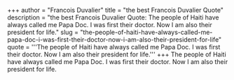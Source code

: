 +++
author = "Francois Duvalier"
title = "the best Francois Duvalier Quote"
description = "the best Francois Duvalier Quote: The people of Haiti have always called me Papa Doc. I was first their doctor. Now I am also their president for life."
slug = "the-people-of-haiti-have-always-called-me-papa-doc-i-was-first-their-doctor-now-i-am-also-their-president-for-life"
quote = '''The people of Haiti have always called me Papa Doc. I was first their doctor. Now I am also their president for life.'''
+++
The people of Haiti have always called me Papa Doc. I was first their doctor. Now I am also their president for life.

